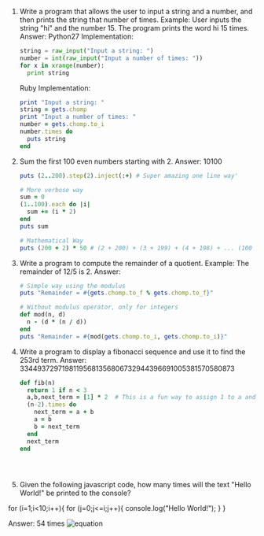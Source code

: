 1. Write a program that allows the user to input a string and a number, and then prints the string that number of times.
   Example: User inputs the string "hi" and the number 15. The program prints the word hi 15 times.
   Answer:
     Python27 Implementation:
     
     ```python
     string = raw_input("Input a string: ")
     number = int(raw_input("Input a number of times: "))
     for x in xrange(number):
       print string
     ```
     
     Ruby Implementation:
     
     ```ruby
     print "Input a string: "
     string = gets.chomp
     print "Input a number of times: "
     number = gets.chomp.to_i
     number.times do
       puts string
     end
     ```

2. Sum the first 100 even numbers starting with 2.
    Answer: 10100

    ```ruby
    puts (2..200).step(2).inject(:+) # Super amazing one line way'

    # More verbose way
    sum = 0
    (1..100).each do |i|
      sum += (i * 2)
    end
    puts sum
    
    # Mathematical Way
    puts (200 + 2) * 50 # (2 + 200) + (3 + 199) + (4 + 198) + ... (100 + 102) = 202 * 50
    ```
 
3. Write a program to compute the remainder of a quotient.
    Example: The remainder of 12/5 is 2.
    Answer:

    ```ruby
    # Simple way using the modulus
    puts "Remainder = #{gets.chomp.to_f % gets.chomp.to_f}"

    # Without modulus operator, only for integers
    def mod(n, d)
      n - (d * (n / d))
    end
    puts "Remainder = #{mod(gets.chomp.to_i, gets.chomp.to_i)}"
    ```

4. Write a program to display a fibonacci sequence and use it to find the 253rd term.
    Answer: 33449372971981195681356806732944396691005381570580873

    ```ruby
    def fib(n)
      return 1 if n < 3
      a,b,next_term = [1] * 2  # This is a fun way to assign 1 to a and b
      (n-2).times do
        next_term = a + b
        a = b
        b = next_term
      end
      next_term
    end
      
 



5. Given the following javascript code, how many times will the text "Hello World!" be printed to the console?
  
  for (i=1;i<10;i++){
    for (j=0;j<=i;j++){
      console.log("Hello World!");
    }
  }
  
  Answer: 54 times
  ![equation](http://latex.codecogs.com/gif.latex?\sum_{i%20=%201}^{9}i%20+%201)



